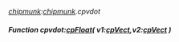 _[chipmunk](../../modules/chipmunk/chipmunk-module.md):[chipmunk](../../modules/chipmunk/chipmunk-module.md).cpvdot_
##### Function cpvdot:[cpFloat](../../modules/chipmunk/chipmunk-cpfloat.md)( v1:[cpVect](../../modules/chipmunk/chipmunk-cpvect.md),v2:[cpVect](../../modules/chipmunk/chipmunk-cpvect.md) )
